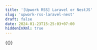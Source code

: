 ```yaml
---
title: '[Upwork RSS] Laravel or NestJS'
slug: 'upwork-rss-laravel-nest'
draft: false
date: 2024-01-23T15:25:03+07:00
hiddenInXml: true
---
```


{{<rssapp-wall id="tGbIdn9g2vZm6Wt1">}}
